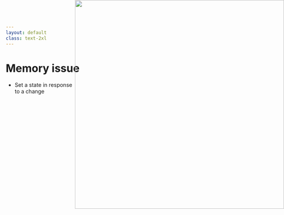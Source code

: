 ```yaml
---
layout: default
class: text-2xl
---
```


# Memory issue

- Set a state in response <br /> to a change

<img src="/images/04-situation-04-01.png" style="position: absolute; right: 0; top: 0; height: 550px;"/>
